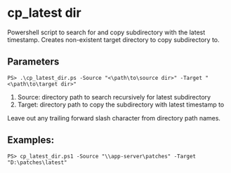 # cp_latest dir

Powershell script to search for and copy subdirectory with the latest timestamp.
Creates non-existent target directory to copy subdirectory to.

## Parameters
```
PS> .\cp_latest_dir.ps -Source "<\path\to\source dir>" -Target "<\path\to\target dir>"
```
1. Source: directory path to search recursively for latest subdirectory
2. Target: directory path to copy the subdirectory with latest timestamp to
   
Leave out any trailing forward slash character from directory path names.

## Examples:
```
PS> cp_latest_dir.ps1 -Source "\\app-server\patches" -Target "D:\patches\latest"
```
